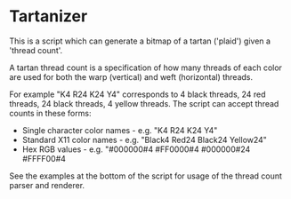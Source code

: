 # Tartanizer

This is a script which can generate a bitmap of a tartan ('plaid') given a 'thread count'.

A tartan thread count is a specification of how many threads of each color are used for both the warp (vertical) and weft (horizontal) threads.

For example "K4 R24 K24 Y4" corresponds to 4 black threads, 24 red threads, 24 black threads, 4 yellow threads.  The script can accept thread counts in these forms:

- Single character color names - e.g. "K4 R24 K24 Y4"
- Standard X11 color names - e.g. "Black4 Red24 Black24 Yellow24"
- Hex RGB values - e.g. "#000000#4 #FF0000#4 #000000#24 #FFFF00#4

See the examples at the bottom of the script for usage of the thread count parser and renderer.
